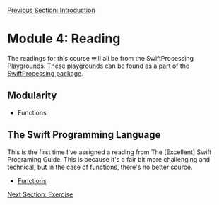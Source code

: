 [Previous Section: Introduction](README.md)

# Module 4: Reading

The readings for this course will all be from the SwiftProcessing Playgrounds. These playgrounds can be found as a part of the [SwiftProcessing package](https://github.com/jjkaufman/SwiftProcessing/archive/refs/heads/main.zip).

## Modularity

- Functions

## The Swift Programming Language

This is the first time I've assigned a reading from The [Excellent] Swift Programing Guide. This is because it's a fair bit more challenging and technical, but in the case of functions, there's no better source.

- [Functions](https://docs.swift.org/swift-book/LanguageGuide/Functions.html)

[Next Section: Exercise](2_EXERCISE.md)

